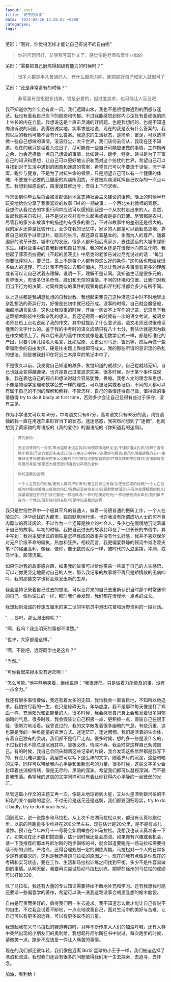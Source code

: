 ```yaml
---
layout: post
title: '说不的自由'
date: '2021-02-26 13:20:03 +0800'
categories: ''
tags: ''
---
```


芜形：“哦对，你觉得怎样才能让自己有说不的自由呢”

> 你的问题很好，又够我写篇作文了，感觉像是老师布置作业似的

芜形：“需要把自己磨炼得超级有能力的时候吗？”

> 很多人都是平凡普通的人，有什么超能力呢，能照顾好自己和家人就很可了

芜形：“还是非常富有的时候？”

> 非常富有是指很多钱嘛，钱是必要的，但过度追求，也可能让人盲目吧

我不知道你为什么会有此一问。我们远隔山水，我也不是很懂你遇到的困惑与迷茫。我也有着我自己当下的困惑和忧郁。不过我能感觉到你内心深处有着顽强的向上生长的内在力量。我想说这是个直击灵魂的好问题，也是我想问的，也是不知道向谁诉说的问题。我得很诚实地，实事求是地说，现在的我是没有什么答案的，我想以后的我也可能不会有什么答案。我追求的生活状态，是简单，富足，可以选择做一些自己想做的事情。滚滚红尘，大千世界，我们该何去何从，我现在还不知道。现在的我只是埋着头过日子，尽可能做一些自己可能应该做的事情，工作搬砖之余，也会选择做一点自己想做的事情，比如读书，跑步，健身。读书是为了丰富自己的知识和思想，让自己可以更好地认识和面对这个纷扰的世界，希望自己可以寻找到对于生活中遇到的困苦和迷惑的答案，希望自己可以不要流于世俗，流于平庸。跑步与健身，不是为了对抗生命的极限，只是期望自己可以有一个健康的体魄，不要被不必要的亚健康的疾病所困扰，不要被疾病消耗掉自己仅存的一点点斗志。我想到屈原说的，路漫漫其修远兮，吾将上下而求索。

昨天谈到你毕业后将会被发配偏远地区支持社会主义建设的话题。晚上的时候半开玩笑地给你分享了我很喜欢的故事 FM 的一期故事：一个西北乡村教师的观察。我想你从我过去的字里行间中应该可以感知到我是一个从农村走出来的人。当然，说起我是来自农村，并不是说对农村有什么鄙夷或者是妄自菲薄。尽管都是农村，尽管我的家乡和故事中的描述的有很多的重合，不过和故事中的差别还是很大的。我的家乡还算是比较开化，至少在我的记忆中，家乡的人都是可以勤勤恳恳地，靠着自己的双手过着淳朴，踏实的生活，都还算有着基本的，生而为人的尊严。随着国家的改革开放，城市化的发展，很多人都开始远离家乡，去往遥远的大城市谋职求生。相对故事中的自我封闭和自甘堕落，我的家乡还是在慢慢地向前进化吧。我想起了菲茨杰拉德的《不起的盖茨比》中尼克的老爹告诫过尼克说过的话：“每当你要批评别人，要记住，世上不是每个人都有你这么好的条件。”这句话也教给我很多做人的道理，可以让我不再像过去那样偏执，可以让我对许多事情有更多的理解或者可以让自己试着去理解。说明一下，理解不是认同。我知道生活是很多元的，世界很大，有很多很多奇怪，魔幻和无奈的事情。不同的环境和位置，让我们对我们当下行为的决策，对同样类似的事件的观察角度和评判标准都会多少有所不同。

以上这些都是我胡思乱想的自我说教。我想起来我自己这种潜意识中时不时地冒出杂乱想法的奇异行为，好像是在初中就已经形成。没事的时候，自己就会魔怔般，痴痴地胡言乱语。这也让我没事的时候，开始一些谈不上写作的记录，记录当下我这颗榆木脑袋中纷繁杂乱的想法。我还记得高一的时候有一次的语文考试，被语文老师在班上点名说起了我的作文，其中就提到了什么意识流，语文老师还说很难读懂我的文字什么的。鉴于我的中考时的语文成绩只有八十七分，我估计就是因为栽在作文成绩上了。所以后来我的高中作文就像是套用数学公式一样，都是标准化的产出，只要引用几段名人名言，比如屈原、太史公司马迁、鲁迅等，然后再做一些牵强附会的自由发挥，硬是往主题上靠拢即可成文。我的那些所谓的意识流的杂乱的想法，则是被我封印在将近三本厚厚的笔记本中了。

不是很久以前，我发觉自己知道的越多，发觉知道的就越少，自己也就越无知，自己也就会变得越谦卑。也许是自己过度追求完美，很多时候，对于某个事件或现象，我在表达自己的观点和想法时就会容易犹豫，畏缩。我想人文的理念和思想，不像是物理学定理和数学公式一样的理性，可以被证实或者证伪，不同的人都可以有属于自己的不同的理解和解释。不管怎样，自己的事情还得自己做，值得做的事情值得 try to do it badly at first time，否则多少会让自己显得有些过于保守，没有主见。

作为小学语文可以考59分，中考语文只有87分，高考语文只有98分的我，词穷语拙的我一直在用迷茫来形容当下的状态。迷迷惑惑，我突然间想到了"迷惘“，也就想到了黄家驹的粤语版的《真的爱你》的国语版的《你知道我的迷惘》。

> <small>真的爱你:</small>
>
> <small>无法可修饰的一对手/带出温暖永远在背后/纵使啰嗦始终关注/不懂珍惜太内疚/沉醉于音阶她不赞赏/母亲的爱却永未退让/决心冲开心中挣扎/亲恩终可报答/春风化雨暖透我的心/一生眷顾无言地送赠/是你多么温馨的目光/教我坚毅望着前路/叮嘱我跌倒不应放弃/没法解释怎可报尽亲恩/爱意宽大是无限/请准我说声真的爱你</small>

> <small>你知道我的迷惘:</small>
>
> <small>一个人在孤独的时候/走到人群拥挤的街头/是在抗议过分自由/还是荒谬的地球/一个人在创痛的时候/按着难以痊愈的伤口/究竟应该拼命奋斗/还是默默地溜走/只有你会理解我的忧/让我紧紧握住你的手/我们曾经一样地流浪/一样幻想美好时光/一样地感到流水年长/我们虽不在同一个地方/没有相同的主张/可是你知道我的迷惘</small>

我只是世俗世界中一个极其平凡的普通人，做着一份很普通的搬砖工作，一个人在陌生的，浮华纷扰的大都市，独自默默地行走。也许我没有所谓成功人士的何不食肉糜似的高谈阔论，不过作为一个还算是独立的社会人，多少也在慢慢地沉淀着属于自己的故事。年初的时候，我把自己过去的故事封印在了一封长长的书信中，其中写到：我对主旋律式的钢铁是怎样炼成的故事并没有什么好感，我并不喜欢保尔对无产阶级革命的偏执，热血和狂热，相较而言，我更偏爱静静的顿河中肖洛霍夫笔下的格里高利，像我，像你，像无数的泥沙一样，被时代的大浪裹挟，冲刷，戎马半生，颠沛流离。

如果你对我的故事感兴趣，如果我的故事可以给你带来一些属于自己的人生感悟，可以让你更坚定地面对自己的人生，那么我记录的故事将不再只是矫情般的无病呻吟，我的那些文字也将会焕发出新的生命。

我会坚持记录着自己过去的想法，可以让将来的自己去重新认识当时那个时常迷惘的自己。像你说过的一样，那时我们会发现，我们都在慢慢地一点点的成长。

我想起新海诚的秒速五厘米的第二话的宇航员中澄田花苗和远野贵树的一段对话。

“……是吗，那么澄田你呢？”

“啊，我吗？我连明天的事都不清楚。”

“也许，大家都是这样。”

“啊，不是吧，远野同学也是这样？”

“当然。”

“可你看起来根本没有迷茫啊！“

“怎么可能。”他平静地笑着，继续说道：“我很迷茫。只是做着力所能及的事，没有一点余力。”

我还有很多事情要做，我还有着太多的无知，我怕我会一直盲目地，不知所以地追求。我怕穷尽我的一生，也只是碌碌无为，年华虚度。我不是那种每天像是打了鸡血一样，充满阳光和正能量的人。很多时候，我会感觉自己身上会散发着很多阴郁幽暗的气息。很多时候，我会假装让自己积极一点，更积极一点，假装自己在很正经，很努力地活着。我曾说过的，我的文字散发着很多幽暗的气息，有些沉重，这也算是我的一种负能量的宣泄方式。迷迷茫茫，迷迷惘惘。我们是活着的生命体，有着自己独有的灵魂，我们都不是行尸走肉。很多时候，想的多一些是没什么的，不过我们也不能总是沉溺其中。慧极必伤，情深不寿。我会时常这样自己劝诫自己。有的时候，我自己会回头翻阅这些记录的片段，我会发现这些居然都是我写下的，有点儿难以置信，我居然可以写下这么棒的文字。随着岁月的沉淀，这些晦暗的文字，同样可以带给我内心平静和重新思考的力量。很多时候，这些文字多少会封印着些消极情绪，像是无尽的、黑暗的深渊。希望我们都可以凝视深渊，而不要自我堕落。希望我的这些的文字同样可以有着让你获得内心平静的一丝微弱的光芒。

尽管这篇小作文的主题又再一次，像是从地球跑到火星，又从火星漂到银河系的不知名的某个幽暗的星空，不过无论是迷茫还是迷惘，我们都要回归现实，try to do it badly, try to do it your best。

回到现实，说一说跑步和马拉松。从上次千岛湖马拉松以来，都没有认真地跑过步。以前的月跑量多少维持在200公里左右，现在估计是20公里，是不是有点儿凄惨。预计在今年四月十一号将会如期举办徐州马拉松。我想我也该认真准备一下了。如果现在还不能积攒跑量，估计到时候还是会崩溃。如果你有兴趣或者机会，读一下我推荐的那本丹尼尔斯的跑步训练的书，就会知道要跑完一场马拉松需要持续不断的训练。严格点，还得合理规划一定的训练周期。马拉松对一个人的日常多少是有点要求的，这也是我选择跑马拉松的原因之一。现在的我有点像是你现在的考研和实习状态，要在工作、生活和马拉松训练之间找到平衡，多少不是件容易做到的事情。从明天起，我要再次尝试启动马拉松训练，期望在徐州的马拉松的成绩可以打破330。

除了马拉松，我还有大量的专业知识需要持续不断地补充和学习。还有我想我可能还要读一些偏哲学的著作，希望可以洗一洗我这颗没事会胡思乱想的榆木脑袋。

自由是可贵而美好的，值得我们用一生去追求。我不知道怎么做才能让自己有说不的自由，不过我会试着不断地，一点点地改善自己，面对生活中的美好与苦难，让自己可以有更多的选择，可以有更多说不的力量。

我想起我在义乌马拉松的赛道奔跑时，耳畔不断传来大人们的加油呼喊，还有人群中突然出现的小朋友们的奥利给。我想起丹尼尔斯在书中说过，每次跑步的时候，请微笑一点。跑步不应该是一件让人痛苦的事情。

现在的我们都还很年轻，我们像是远离 B612 星球的小王子一样，我们被迫选择了漂泊和流浪。我想我们还会有很多的问题值得我们用一生去探索，去追寻，去怀念。

加油，奥利给！
